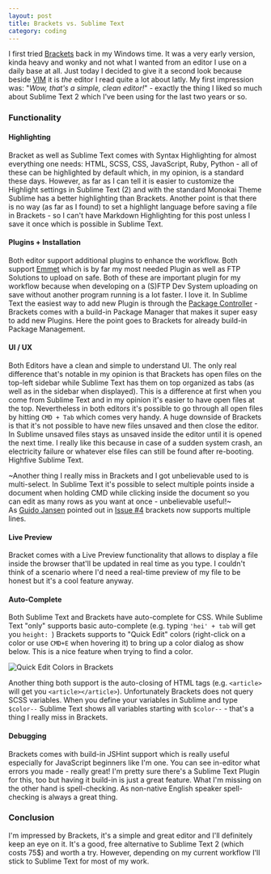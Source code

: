 ```yaml
---
layout: post
title: Brackets vs. Sublime Text
category: coding
---
```


I first tried [Brackets](http://brackets.io) back in my Windows time. It was a very early version, kinda heavy and wonky and not what I wanted from an editor I use on a daily base at all. Just today I decided to give it a second look because beside [VIM](http://www.vim.org/) it is *the* editor I read quite a lot about latly. My first impression was: "*Wow, that's a simple, clean editor!*" - exactly the thing I liked so much about Sublime Text 2 which I've been using for the last two years or so.

### Functionality

#### Highlighting
Bracket as well as Sublime Text comes with Syntax Highlighting for almost everything one needs: HTML, SCSS, CSS, JavaScript, Ruby, Python - all of these can be highlighted by default which, in my opinion, is a standard these days. However, as far as I can tell it is easier to customize the Highlight settings in Sublime Text (2) and with the standard Monokai Theme Sublime has a better highlighting than Brackets. Another point is that there is no way (as far as I found) to set a highlight language before saving a file in Brackets - so I can't have Markdown Highlighting for this post unless I save it once which is possible in Sublime Text.

#### Plugins + Installation
Both editor support additional plugins to enhance the workflow. Both support [Emmet](http://emmet.io) which is by far my most needed Plugin as well as FTP Solutions to upload on safe. Both of these are important plugin for my workflow because when developing on a (S)FTP Dev System uploading on save without another program running is a lot faster. I love it. In Sublime Text the easiest way to add new Plugin is through the [Package Controller](https://sublime.wbond.net/installation) - Brackets comes with a build-in Package Manager that makes it super easy to add new Plugins. Here the point goes to Brackets for already build-in Package Management.

#### UI / UX
Both Editors have a clean and simple to understand UI. The only real difference that's notable in my opinion is that Brackets has open files on the top-left sidebar while Sublime Text has them on top organized as tabs (as well as in the sidebar when displayed). This is a difference at first when you come from Sublime Text and in my opinion it's easier to have open files at the top. Nevertheless in both editors it's possible to go through all open files by hitting `CMD + Tab` which comes very handy. A huge downside of Brackets is that it's not possible to have new files unsaved and then close the editor. In Sublime unsaved files stays as unsaved inside the editor until it is opened the next time. I really like this because in case of a sudden system crash, an electricity failure or whatever else files can still be found after re-booting. Highfive Sublime Text.

~Another thing I really miss in Brackets and I got unbelievable used to is multi-select. In Sublime Text it's possible to select multiple points inside a document when holding CMD while clicking inside the document so you can edit as many rows as you want at once - unbelievable useful!~  
As [Guido Jansen](https://github.com/GuidoJansen) pointed out in [Issue #4](https://github.com/kevingimbel/kevingimbel.github.io/issues/4) brackets now supports multiple lines.

#### Live Preview
Bracket comes with a Live Preview functionality that allows to display a file inside the browser that'll be updated in real time as you type. I couldn't think of a scenario where I'd need a real-time preview of my file to be honest but it's a cool feature anyway.

#### Auto-Complete
Both Sublime Text and Brackets have auto-complete for CSS. While Sublime Text "only" supports basic auto-complete (e.g. typing `'hei' + tab` will get you `height: `) Brackets supports to "Quick Edit" colors (right-click on a color or use `CMD+E` when hovering it) to bring up a color dialog as show below. This is a nice feature when trying to find a color.

![Quick Edit Colors in Brackets](http://i.kevingimbel.me/sc/screenshot-53-24.png "Quick Edit Colors in Brackets")

Another thing both support is the auto-closing of HTML tags (e.g. `<article>` will get you `<article></article>`).
Unfortunately Brackets does not query SCSS variables. When you define your variables in Sublime and type `$color--` Sublime Text shows all variables starting with `$color--` - that's a thing I really miss in Brackets.

#### Debugging
Brackets comes with build-in JSHint support which is really useful especially for JavaScript beginners like I'm one. You can see in-editor what errors you made - really great!
I'm pretty sure there's a Sublime Text Plugin for this, too but having it build-in is just a great feature. What I'm missing on the other hand is spell-checking. As non-native English speaker spell-checking is always a great thing.

### Conclusion
I'm impressed by Brackets, it's a simple and great editor and I'll definitely keep an eye on it. It's a good, free alternative to Sublime Text 2 (which costs 75$) and worth a try. However, depending on my current workflow I'll stick to Sublime Text for most of my work.
